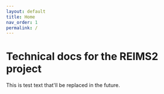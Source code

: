 ```yaml
---
layout: default
title: Home
nav_order: 1
permalink: /
---
```


# Technical docs for the REIMS2 project

This is test text that'll be replaced in the future.
